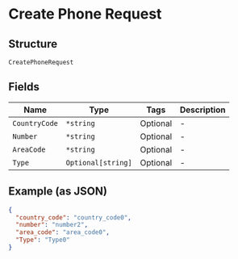 
# Create Phone Request

## Structure

`CreatePhoneRequest`

## Fields

| Name | Type | Tags | Description |
|  --- | --- | --- | --- |
| `CountryCode` | `*string` | Optional | - |
| `Number` | `*string` | Optional | - |
| `AreaCode` | `*string` | Optional | - |
| `Type` | `Optional[string]` | Optional | - |

## Example (as JSON)

```json
{
  "country_code": "country_code0",
  "number": "number2",
  "area_code": "area_code0",
  "Type": "Type0"
}
```

